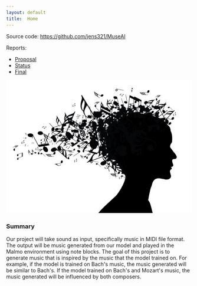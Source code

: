 ```yaml
---
layout: default
title:  Home
---
```


Source code: https://github.com/jens321/MuseAI

Reports:

- [Proposal](proposal.html)
- [Status](status.html)
- [Final](final.html)

![image of head and music](head_smaller.jpg)

### Summary

Our project will take sound as input, specifically music in MIDI file format. The output will be music generated from our model and played in the Malmo environment using note blocks. The goal of this project is to generate music that is inspired by the music that the model trained on. For example, if the model is trained on Bach's music, the music generated will be similar to Bach's. If the model trained on Bach's and Mozart's music, the music generated will be influenced by both composers.
